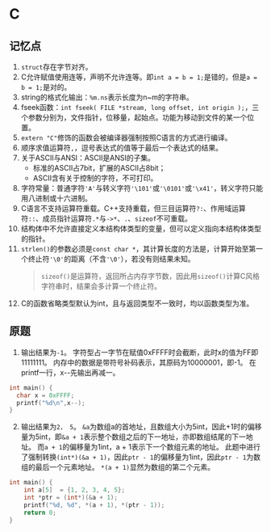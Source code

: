 # C
## 记忆点
1. `struct`存在字节对齐。
2. C允许赋值使用连等，声明不允许连等。即`int a = b = 1;`是错的，但是`a = b = 1;`是对的。
3. string的格式化输出：`%m.ns`表示长度为n~m的字符串。
4. fseek函数：`int fseek( FILE *stream, long offset, int origin );`，三个参数分别为，文件指针，位移量，起始点。功能为移动到文件的某一个位置。
5. `extern "C"`修饰的函数会被编译器强制按照C语言的方式进行编译。
6. 顺序求值运算符`,`，逗号表达式的值等于最后一个表达式的结果。
7. 关于ASCII与ANSI：ASCII是ANSI的子集。
   - 标准的ASCII占7bit，扩展的ASCII占8bit；
   - ASCII含有关于控制的字符，不可打印。
8. 字符常量：普通字符`'A'`与转义字符`'\101'`或`'\0101'`或`'\x41'`，转义字符只能用八进制或十六进制。
9. C语言不支持运算符重载。C++支持重载，但三目运算符`?:`、作用域运算符`::`、成员指针运算符`.*`与`->*`、`.`、`sizeof`不可重载。
10. 结构体中不允许直接定义本结构体类型的变量，但可以定义指向本结构体类型的指针。
11. `strlen()`的参数必须是`const char *`，其计算长度的方法是，计算开始至第一个终止符`'\0'`的距离（不含`'\0'`），若没有则结果未知。
    > `sizeof()`是运算符，返回所占内存字节数，因此用`sizeof()`计算C风格字符串时，结果会多计算一个终止符。
13. C的函数省略类型默认为int，且与返回类型不一致时，均以函数类型为准。

## 原题

1. 输出结果为`-1`。
  字符型占一字节在赋值0xFFFF时会截断，此时x的值为FF即11111111。
  内存中的数据是带符号补码表示，其原码为10000001，即-1。
  在printf一行，x--先输出再减一。
  ```c
  int main() { 
    char x = 0xFFFF;
    printf("%d\n",x--);
  }
  ```
2. 输出结果为`2， 5`。
  `&a`为数组a的首地址，且数组大小为5int，因此+1时的偏移量为5int，即`&a + 1`表示整个数组之后的下一地址，亦即数组结尾的下一地址。
  而`a + 1`的偏移量为1int，a + 1表示下一个数组元素的地址。
  此题中进行了强制转换`(int*)(&a + 1)`，因此`ptr - 1`的偏移量为1int，因此`ptr - 1`为数组的最后一个元素地址。
  `*(a + 1)`显然为数组的第二个元素。
  ```c
  int main() {
      int a[5]  = {1, 2, 3, 4, 5};
      int *ptr = (int*)(&a + 1);
      printf("%d, %d", *(a + 1), *(ptr - 1));
      return 0;
  }
  ```
